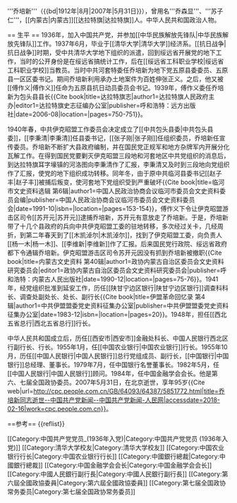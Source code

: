'''乔培新'''（{{bd|1912年|8月|2007年|5月31日}}），曾用名'''乔森显'''、'''苏子仁'''，[[内蒙古|内蒙古]][[达拉特旗|达拉特旗]]人。中华人民共和国政治人物。

== 生平 ==
1936年，加入中国共产党，并参加[[中华民族解放先锋队|中华民族解放先锋队]]工作。1937年6月，毕业于[[清华大学|清华大学]]经济系。[[抗日战争|抗日战争]]时期，受中共清华大学地下组织的派遣，回到绥远省开展党的地下工作，当时的公开身份是在绥远省搞统计工作，后在[[绥远省工科职业学校|绥远省工科职业学校]]当教员。当时中共河套特委任乔培新为地下党五原县委委员、五原县一区区委书记。期间乔培新利用承办土地案件为百姓伸张正义。之后，他又被[[傅作义|傅作义]]任命为五原县抗日动员委员会书记。1939年，傅作义委任乔培新为包头县县长<ref name=as>{{Cite book|title=达拉特旗志|author1=达拉特旗人民政府主办|editor1=达拉特旗史志征编办公室|publisher=呼和浩特：远方出版社|date=2006-08|location=|pages=750-751}}</ref>。

1940年春，中共伊克昭盟工作委员会决定成立了[[中共包头县委|中共包头县委]]，[[李秉清|李秉清]]任县委书记，[[张子刚|张子刚]]任组织委员，乔培新任宣传委员。乔培新不断扩大县政府编制，并在国民党正规军和地方杂牌军内开展分化瓦解工作。在得到国民党要剿灭伊克昭盟三段地和河套地区中共党组织的消息后，到达拉特旗耳字壕镇的河洛图向李秉清作了汇报，李秉清又及时到三段地向党组织作了汇报，使党的地下组织成功转移。同年冬，由于原中共临河县委书记[[赵子丰|赵子丰]]被捕后叛变，使河套地下党组织受到严重破坏<ref>{{Cite book|title=临河市文史资料选辑 第6辑|author1=中国人民政治协商会议临河市委员会文史资料委员会编|publisher=中国人民政治协商会议临河市委员会文史资料委员会|date=1991-10|isbn=|location=|pages=153-154}}</ref>，傅作义下令让伊克昭盟游击区司令[[苏开元|苏开元]]逮捕乔培新，苏开元有意放走了乔培新。于是，乔培新带了十几个县政府的兵向中共伊克昭盟工委的驻地转移，多次经过关卡，几经周折，到第二年春天到了[[木凯淖尔|木凯淖尔]]，找到了伊克昭盟工委，向负责人[[杨一木|杨一木]]、[[李维新|李维新]]作了汇报。后来国民党行政院、绥远省政府都下令通辑乔培新。伊克昭盟游击区司令苏开元因没有抓到乔培新被撤职<ref>{{Cite book|title=内蒙古文史资料 第40辑|author1=政协内蒙古自治区委员会文史资料研究委员会|editor1=政协内蒙古自治区委员会文史资料研究委员会|publisher=呼和浩特：内蒙古人民出版社|date=1990-12|location=|pages=75-76}}</ref>。1941年，经党组织批准到延安工作，历任[[陕甘宁边区银行|陕甘宁边区银行]]调查科科长、调查处副处长、处长、副行长<ref>{{Cite book|title=伊盟革命回忆录 第4辑|author1=中共伊盟盟委党史资料征集办公室|publisher=中共伊盟盟委党史资料征集办公室|date=1983-12|isbn=|location=|pages=20}}</ref>。1948年，担任[[西北五省总行|西北五省总行]]行长<ref name=as />。

中华人民共和国成立后，历任[[西安市|西安市]]金融处科长、中国人民银行西北区行副行长、行长。1955年1月，任[[中国农业银行|中国农业银行]]行长。1955年10月，历任[[中国人民银行|中国人民银行]]总行党组成员、副行长，[[中国银行|中国银行]]总经理、董事长。1979年7月，任中国银行名誉董事长。1982年5月，任[[中国人民银行|中国人民银行]]顾问。1984年，任中国金融学会会长。他是第六、七届全国政协委员。2007年5月31日，在北京逝世，享年95岁<ref>{{Cite web|url=http://cpc.people.com.cn/GB/64093/64387/5851772.html|title=乔培新同志逝世--中国共产党新闻--中国共产党新闻-人民网|accessdate=2018-02-16|work=cpc.people.com.cn}}</ref>。

==参考==
{{reflist}}

[[Category:中国共产党党员_(1936年入党)|Category:中国共产党党员 (1936年入党)]]
[[Category:清华大学校友|Category:清华大学校友]]
[[Category:中国农业银行行长|Category:中国农业银行行长]]
[[Category:中國銀行總裁|Category:中國銀行總裁]]
[[Category:中国金融学会会长|Category:中国金融学会会长]]
[[Category:中國人民銀行副行長|Category:中國人民銀行副行長]]
[[Category:第六屆全國政協委員|Category:第六屆全國政協委員]]
[[Category:第七届全国政协常务委员|Category:第七届全国政协常务委员]]
